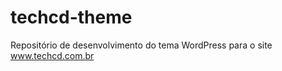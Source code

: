 techcd-theme
============

Repositório de desenvolvimento do tema WordPress para o site www.techcd.com.br

